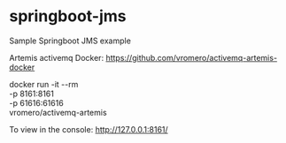 # springboot-jms
Sample Springboot JMS example


Artemis activemq Docker: 
https://github.com/vromero/activemq-artemis-docker

docker run -it --rm \
  -p 8161:8161 \
  -p 61616:61616 \
  vromero/activemq-artemis
  
  
  
To view in the console:
http://127.0.0.1:8161/  

